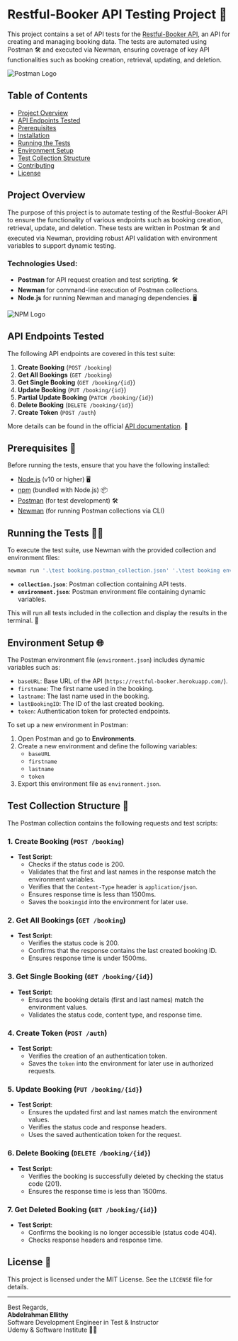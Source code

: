 # Restful-Booker API Testing Project 🚀

This project contains a set of API tests for the [Restful-Booker API](https://restful-booker.herokuapp.com/), an API for creating and managing booking data. The tests are automated using Postman 🛠️ and executed via Newman, ensuring coverage of key API functionalities such as booking creation, retrieval, updating, and deletion.

![Postman Logo](https://upload.wikimedia.org/wikipedia/commons/c/c2/Postman_%28software%29.png)

## Table of Contents

- [Project Overview](#project-overview)
- [API Endpoints Tested](#api-endpoints-tested)
- [Prerequisites](#prerequisites)
- [Installation](#installation)
- [Running the Tests](#running-the-tests)
- [Environment Setup](#environment-setup)
- [Test Collection Structure](#test-collection-structure)
- [Contributing](#contributing)
- [License](#license)

## Project Overview

The purpose of this project is to automate testing of the Restful-Booker API to ensure the functionality of various endpoints such as booking creation, retrieval, update, and deletion. These tests are written in Postman 🛠️ and executed via Newman, providing robust API validation with environment variables to support dynamic testing.

### Technologies Used:
- **Postman** for API request creation and test scripting. 🛠️
- **Newman** for command-line execution of Postman collections.
- **Node.js** for running Newman and managing dependencies. 🖥️


![NPM Logo](https://th.bing.com/th/id/OIP.W9KqKY8XIN2U66v1oa7TYgHaGa?w=179&h=180&c=7&r=0&o=5&dpr=1.3&pid=1.7)

## API Endpoints Tested

The following API endpoints are covered in this test suite:

1. **Create Booking** (`POST /booking`)
2. **Get All Bookings** (`GET /booking`)
3. **Get Single Booking** (`GET /booking/{id}`)
4. **Update Booking** (`PUT /booking/{id}`)
5. **Partial Update Booking** (`PATCH /booking/{id}`)
6. **Delete Booking** (`DELETE /booking/{id}`)
7. **Create Token** (`POST /auth`)

More details can be found in the official [API documentation](https://restful-booker.herokuapp.com/apidoc/index.html). 📄

## Prerequisites 🔧

Before running the tests, ensure that you have the following installed:

- [Node.js](https://nodejs.org/en/download/) (v10 or higher) 🖥️
- [npm](https://www.npmjs.com/get-npm) (bundled with Node.js) 📦
- [Postman](https://www.postman.com/downloads/) (for test development) 🛠️
- [Newman](https://www.npmjs.com/package/newman) (for running Postman collections via CLI)

## Running the Tests 🏃‍♂️

To execute the test suite, use Newman with the provided collection and environment files:

```bash
newman run '.\test booking.postman_collection.json' '.\test booking env.postman_environment.json'
```

- **`collection.json`**: Postman collection containing API tests.
- **`environment.json`**: Postman environment file containing dynamic variables.

This will run all tests included in the collection and display the results in the terminal. 🎯

## Environment Setup 🌐

The Postman environment file (`environment.json`) includes dynamic variables such as:

- `baseURL`: Base URL of the API (`https://restful-booker.herokuapp.com/`).
- `firstname`: The first name used in the booking.
- `lastname`: The last name used in the booking.
- `lastBookingID`: The ID of the last created booking.
- `token`: Authentication token for protected endpoints.

To set up a new environment in Postman:

1. Open Postman and go to **Environments**.
2. Create a new environment and define the following variables:
   - `baseURL`
   - `firstname`
   - `lastname`
   - `token`
3. Export this environment file as `environment.json`.

## Test Collection Structure 📑

The Postman collection contains the following requests and test scripts:

### 1. **Create Booking** (`POST /booking`)
- **Test Script**:
  - Checks if the status code is 200.
  - Validates that the first and last names in the response match the environment variables.
  - Verifies that the `Content-Type` header is `application/json`.
  - Ensures response time is less than 1500ms.
  - Saves the `bookingid` into the environment for later use.

### 2. **Get All Bookings** (`GET /booking`)
- **Test Script**:
  - Verifies the status code is 200.
  - Confirms that the response contains the last created booking ID.
  - Ensures response time is under 1500ms.

### 3. **Get Single Booking** (`GET /booking/{id}`)
- **Test Script**:
  - Ensures the booking details (first and last names) match the environment values.
  - Validates the status code, content type, and response time.

### 4. **Create Token** (`POST /auth`)
- **Test Script**:
  - Verifies the creation of an authentication token.
  - Saves the `token` into the environment for later use in authorized requests.

### 5. **Update Booking** (`PUT /booking/{id}`)
- **Test Script**:
  - Ensures the updated first and last names match the environment values.
  - Verifies the status code and response headers.
  - Uses the saved authentication token for the request.

### 6. **Delete Booking** (`DELETE /booking/{id}`)
- **Test Script**:
  - Verifies the booking is successfully deleted by checking the status code (201).
  - Ensures the response time is less than 1500ms.

### 7. **Get Deleted Booking** (`GET /booking/{id}`)
- **Test Script**:
  - Confirms the booking is no longer accessible (status code 404).
  - Checks response headers and response time.

## License 📜

This project is licensed under the MIT License. See the `LICENSE` file for details.

---

Best Regards,  
**Abdelrahman Ellithy**  
Software Development Engineer in Test & Instructor  
Udemy & Software Institute 👨‍💻